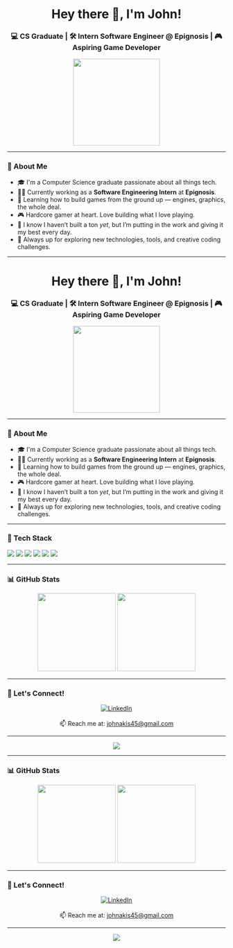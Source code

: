 <!-- README.md for GitHub profile -->

<h1 align="center">Hey there 👋, I'm John!</h1>
<h3 align="center">💻 CS Graduate | 🛠️ Intern Software Engineer @ Epignosis | 🎮 Aspiring Game Developer</h3>

<p align="center">
  <img src="https://media.giphy.com/media/f3iwJFOVOwuy7K6FFw/giphy.gif" width="200" />
</p>

---

### 🚀 About Me
- 🎓 I'm a Computer Science graduate passionate about all things tech.
- 👨‍💻 Currently working as a **Software Engineering Intern** at **Epignosis**.
- 🧠 Learning how to build games from the ground up — engines, graphics, the whole deal.
- 🎮 Hardcore gamer at heart. Love building what I love playing.
- 💪 I know I haven’t built a ton *yet*, but I’m putting in the work and giving it my best every day.
- 🌱 Always up for exploring new technologies, tools, and creative coding challenges.

---

<!-- README.md for GitHub profile -->

<h1 align="center">Hey there 👋, I'm John!</h1>
<h3 align="center">💻 CS Graduate | 🛠️ Intern Software Engineer @ Epignosis | 🎮 Aspiring Game Developer</h3>

<p align="center">
  <img src="https://media.giphy.com/media/f3iwJFOVOwuy7K6FFw/giphy.gif" width="200" />
</p>

---

### 🚀 About Me
- 🎓 I'm a Computer Science graduate passionate about all things tech.
- 👨‍💻 Currently working as a **Software Engineering Intern** at **Epignosis**.
- 🧠 Learning how to build games from the ground up — engines, graphics, the whole deal.
- 🎮 Hardcore gamer at heart. Love building what I love playing.
- 💪 I know I haven’t built a ton *yet*, but I’m putting in the work and giving it my best every day.
- 🌱 Always up for exploring new technologies, tools, and creative coding challenges.

---

### 🧰 Tech Stack
<p>
  <img src="https://img.shields.io/badge/Java-ED8B00?style=for-the-badge&logo=java&logoColor=white"/>
  <img src="https://img.shields.io/badge/Spring-6DB33F?style=for-the-badge&logo=spring&logoColor=white"/>
  <img src="https://img.shields.io/badge/React-20232A?style=for-the-badge&logo=react&logoColor=61DAFB"/>
  <img src="https://img.shields.io/badge/Git-F05032?style=for-the-badge&logo=git&logoColor=white"/>
  <img src="https://img.shields.io/badge/PostgreSQL-336791?style=for-the-badge&logo=postgresql&logoColor=white"/>
  <img src="https://img.shields.io/badge/Unity-000000?style=for-the-badge&logo=unity&logoColor=white"/>
</p>

---

### 📊 GitHub Stats
<p align="center">
  <img src="https://github-readme-stats.vercel.app/api?username=johnakis45&theme=dark&show_icons=true&hide_border=true" height="180em"/>
  <img src="https://github-readme-stats.vercel.app/api/top-langs/?username=johnakis45&theme=dark&layout=compact&hide_border=true" height="180em"/>
</p>

---

### 🤝 Let's Connect!
<p align="center">
  <a href="https://www.linkedin.com/in/ioannis-davanos-b2b335277/" target="_blank">
    <img src="https://img.icons8.com/doodle/48/000000/linkedin--v2.png" alt="LinkedIn"/>
  </a>
  <br/><br/>
  📫 Reach me at: <a href="mailto:johnakis45@gmail.com">johnakis45@gmail.com</a>
</p>

---

<p align="center">
  <img src="https://readme-typing-svg.demolab.com?font=Fira+Code&duration=3000&pause=1000&center=true&width=435&lines=Thanks+for+visiting+my+profile!+🚀;Keep+coding+and+stay+awesome!+🔥" />
</p>


---

### 📊 GitHub Stats
<p align="center">
  <img src="https://github-readme-stats.vercel.app/api?username=johnakis45&theme=dark&show_icons=true&hide_border=true" height="180em"/>
  <img src="https://github-readme-stats.vercel.app/api/top-langs/?username=johnakis45&theme=dark&layout=compact&hide_border=true" height="180em"/>
</p>

---

### 🤝 Let's Connect!
<p align="center">
  <a href="https://www.linkedin.com/in/ioannis-davanos-b2b335277/" target="_blank">
    <img src="https://img.icons8.com/doodle/48/000000/linkedin--v2.png" alt="LinkedIn"/>
  </a>
  <br/><br/>
  📫 Reach me at: <a href="mailto:johnakis45@gmail.com">johnakis45@gmail.com</a>
</p>

---

<p align="center">
  <img src="https://readme-typing-svg.demolab.com?font=Fira+Code&duration=3000&pause=1000&center=true&width=435&lines=Thanks+for+visiting+my+profile!+🚀;Keep+coding+and+stay+awesome!+🔥" />
</p>
